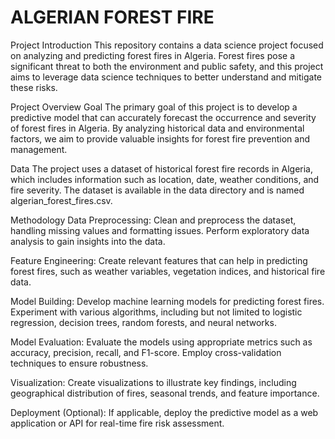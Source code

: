 # ALGERIAN FOREST FIRE

Project
Introduction
This repository contains a data science project focused on analyzing and predicting forest fires in Algeria. Forest fires pose a significant threat to both the environment and public safety, and this project aims to leverage data science techniques to better understand and mitigate these risks.

Project Overview
Goal
The primary goal of this project is to develop a predictive model that can accurately forecast the occurrence and severity of forest fires in Algeria. By analyzing historical data and environmental factors, we aim to provide valuable insights for forest fire prevention and management.

Data
The project uses a dataset of historical forest fire records in Algeria, which includes information such as location, date, weather conditions, and fire severity. The dataset is available in the data directory and is named algerian_forest_fires.csv.

Methodology
Data Preprocessing: Clean and preprocess the dataset, handling missing values and formatting issues. Perform exploratory data analysis to gain insights into the data.

Feature Engineering: Create relevant features that can help in predicting forest fires, such as weather variables, vegetation indices, and historical fire data.

Model Building: Develop machine learning models for predicting forest fires. Experiment with various algorithms, including but not limited to logistic regression, decision trees, random forests, and neural networks.

Model Evaluation: Evaluate the models using appropriate metrics such as accuracy, precision, recall, and F1-score. Employ cross-validation techniques to ensure robustness.

Visualization: Create visualizations to illustrate key findings, including geographical distribution of fires, seasonal trends, and feature importance.

Deployment (Optional): If applicable, deploy the predictive model as a web application or API for real-time fire risk assessment.

